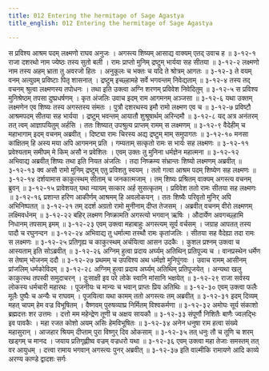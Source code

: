 ```yaml
---
title: 012 Entering the hermitage of Sage Agastya
title_english: 012 Entering the hermitage of Sage Agastya

---
```

<div class="audioEmbed"  caption="श्रीराम-हरिसीताराममूर्ति-घनपाठिभ्यां वचनम्" src="https://archive.org/download/Ramayana-recitation-Sriram-harisItArAmamUrti-Ghanapaati-v2/Kanda_3/Kanda_3_ARK-012-Agastya_Darshanam.mp3"></div>
स प्रविश्य आश्रम पदम् लक्ष्मणो राघव अनुजः ।  
अगस्त्य शिष्यम् आसाद्य वाक्यम् एतद् उवाच ह ॥ ३-१२-१  
राजा दशरथो नाम ज्येष्ठः तस्य सुतो बली ।  
रामः प्राप्तो मुनिम् द्रष्टुम् भार्यया सह सीतया ॥ ३-१२-२  
लक्ष्मणो नाम तस्य अहम् भ्राता तु अवरजो हितः ।  
अनुकूलः च भक्तः च यदि ते श्रोत्रम् आगतः ॥ ३-१२-३  
ते वयम् वनम् अत्युग्रम् प्रविष्टाः पितृ शासनात् ।  
द्रष्टुम् इच्छ्हामहे सर्वे भगवन्तम् निवेद्यताम् ॥ ३-१२-४  
तस्य तद् वचनम् श्रुत्वा लक्ष्मणस्य तपोधनः ।  
तथा इति उक्त्वा अग्नि शरणम् प्रविवेश निवेदितुम् ॥ ३-१२-५  
स प्रविश्य मुनिश्रेष्ठम् तपसा दुष्प्रधर्षणम् ।  
कृत अंजलिः उवाच इदम् राम आगमनम् अञ्जसा ॥ ३-१२-६  
यथा उक्तम् लक्ष्मणेन एव शिष्यः तस्य अगस्तस्य संमतः ।  
पुत्रौ दशरथस्य इमौ रामो लक्ष्मण एव च ॥ ३-१२-७  
प्रविष्टौ आश्रमपदम् सीतया सह भार्यया ।  
द्रष्टुम् भवन्तम् आयातौ शुश्रूषार्थम् अरिन्दमौ ॥ ३-१२-८  
यद् अत्र अनंतरम् तत् त्वम् आज्ञापयितुम् अर्हसि ।  
ततः शिष्यात् उपश्रुत्य प्राप्तम् रामम् स लक्ष्मणम् ॥ ३-१२-९  
वैदेहीम् च महाभागाम् इदम् वचनम् अब्रवीत् ।  
दिष्ट्या रामः चिरस्य अद्य द्रष्टुम् माम् समुपागतः ॥ ३-१२-१०  
मनसा कांक्षितम् हि अस्य मया अपि आगमनम् प्रति ।  
गम्यताम् सत्कृतो रामः स भार्यः सह लक्ष्मणः ॥ ३-१२-११  
प्रवेश्यताम् समीपम् मे किम् असौ न प्रवेशितः ।  
एवम् उक्तः तु मुनिना धर्मज्ञेन महात्मना ॥ ३-१२-१२  
अभिवाद्य अब्रवीत् शिष्यः तथा इति नियत अंजलिः ।  
तदा निष्क्रम्य संभ्रान्तः शिष्यो लक्ष्मणम् अब्रवीत् ॥ ३-१२-१३  
क्व असौ रामो मुनिम् द्रष्टुम् एतु प्रविशतु स्वयम् ।  
ततो गत्वा आश्रम पदम् शिष्येण सह लक्ष्मणः ॥ ३-१२-१४  
दर्शयामास काकुत्स्थम् सीताम् च जनकात्मजाम् ।  
तम् शिष्यः प्रश्रितम् वाक्यम् अगस्त्य वचनम् ब्रुवन् ॥ ३-१२-१५  
प्रावेशयत् यथा न्यायम् सत्कार अर्ह सुसत्कृतम् ।  
प्रविवेश ततो रामः सीतया सह लक्ष्मणः ॥ ३-१२-१६  
प्रशान्त हरिण आकीर्णम् आश्रमम् हि अवलोकयन् ।  
ततः शिष्यैः परिवृतो मुनिर् अपि अभिनिष्पतत् ॥ ३-१२-२१  
तम् ददर्श अग्रतो रामो मुनीनाम् दीप्त तेजसम् ।  
अब्रवीत् वचनम् वीरो लक्ष्मणम् लक्ष्मिवर्धनम् ॥ ३-१२-२२  
बहिर् लक्ष्मण निष्क्रामति अगस्त्यो भगवान् ऋषिः ।  
औदार्येण अवगच्छ्हामि निधानम् तपसाम् इमम् ॥ ३-१२-२३  
एवम् उक्त्वा महाबाहुः अगस्त्यम् सूर्य वर्चसम् ।  
जग्राह आपतत् तस्य पादौ च रघुनन्दन ॥ ३-१२-२४  
अभिवाद्य तु धर्मात्मा तस्थौ रामः कृतांजलिः ।  
सीतया सह वैदेह्या तदा रामः स लक्ष्मणः ॥ ३-१२-२५  
प्रतिगृह्य च काकुत्स्थम् अर्चयित्वा आसन उदकैः ।  
कुशल प्रश्नम् उक्त्वा च आस्यताम् इति सोऽब्रवीत् ॥ ३-१२-२६  
अग्निम् हुत्वा प्रदाय अर्घ्यम् अतिथिन् प्रतिपूज्य च ।  
वानप्रस्थेन धर्मेण स तेषाम् भोजनम् ददौ ॥ ३-१२-२७  
प्रथमम् च उपविश्य अथ धर्मज्ञो मुनिपुंगवः ।  
उवाच रामम् आसीनम् प्रांजलिम् धर्मकोविदम् ॥ ३-१२-२८  
अग्निम् हुत्वा प्रदाय अर्घ्यम् अतिथिम् प्रतिपूजयेत् ।  
अन्यथा खलु काकुत्स्थ तपस्वी समुदाचरन् ।  
दुःसाक्षी इव परे लोके स्वानि मांसानि भक्षयेत् ॥ ३-१२-२९  
राजा सर्वस्य लोकस्य धर्मचारी महारथः ।  
पूजनीयः च मान्यः च भवान् प्राप्तः प्रिय अतिथिः ॥ ३-१२-३०  
एवम् उक्त्वा फलैः मूलैः पुष्पैः च अन्यैः च राघवम् ।  
पूजयित्वा यथा कामम् ततो अगस्त्यः तम् अब्रवीत् ॥ ३-१२-३१  
इदम् दिव्यम् महत् चापम् हेम वज्र विभूषितम् ।  
वैष्णवम् पुरुषव्याघ्र निर्मितम् विश्वकर्मणा ॥ ३-१२-३२  
अमोघः सूर्य संकाशो ब्रह्मदत्तः शर उत्तमः ।  
दत्तो मम महेन्द्रेण तूणी च अक्षय सायकौ ॥ ३-१२-३३  
संपूर्णौ निशितैः बाणैः ज्वलद्भिः इव पावकैः ।  
महा रजत कोशो अयम् असिः हेमविभूषितः ॥ ३-१२-३४  
अनेन धनुषा राम हत्वा संख्ये महासुरान् ।  
आजहार श्रियम् दीप्ताम् पुरा विष्णुर् दिव ओकसाम् ॥ ३-१२-३५  
तत् धनुः तौ च तूणि च शरम् खड्गम् च मानद ।  
जयाय प्रतिगृह्णीष्व वज्रम् वज्रधरो यथा ॥ ३-१२-३६  
एवम् उक्त्वा महा तेजाः समस्तम् तत् वर आयुधम् ।  
दत्त्वा रामाय भगवान् अगस्त्यः पुनर् अब्रवीत् ॥ ३-१२-३७  
इति वाल्मीकि रामायणे आदि काव्ये अरण्य काण्डे द्वादशः सर्गः